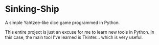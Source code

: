 # Sinking-Ship
A simple Yahtzee-like dice game programmed in Python.

This entire project is just an excuse for me to learn new tools in Python. In this case, the main tool I've learned is Tkinter... which is very useful.
